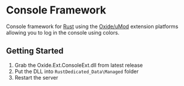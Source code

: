 # Console Framework
Console framework for [Rust](https://store.steampowered.com/app/252490/Rust/) using the [Oxide/uMod](https://umod.org) extension platforms allowing you to log in the console using colors.

## Getting Started
1. Grab the Oxide.Ext.ConsoleExt.dll from latest release
2. Put the DLL into `RustDedicated_Data\Managed` folder
3. Restart the server